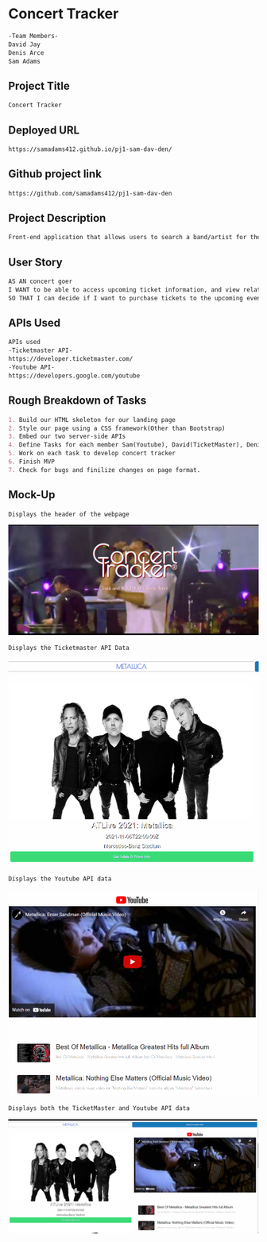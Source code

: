 # Concert Tracker 

```md
-Team Members-
David Jay
Denis Arce
Sam Adams
```

## Project Title

```md
Concert Tracker
```

## Deployed URL

```md
https://samadams412.github.io/pj1-sam-dav-den/
```

## Github project link

```md
https://github.com/samadams412/pj1-sam-dav-den
```

## Project Description

```md
Front-end application that allows users to search a band/artist for the most upcoming event, provide them with ticket information as well as music video resources.
```

## User Story

```md
AS AN concert goer
I WANT to be able to access upcoming ticket information, and view related music
SO THAT I can decide if I want to purchase tickets to the upcoming event
```

## APIs Used

```md
APIs used
-Ticketmaster API-
https://developer.ticketmaster.com/
-Youtube API-
https://developers.google.com/youtube
```

## Rough Breakdown of Tasks

```md
1. Build our HTML skeleton for our landing page
2. Style our page using a CSS framework(Other than Bootstrap)
3. Embed our two server-side APIs
4. Define Tasks for each member Sam(Youtube), David(TicketMaster), Denis(Foundation),
5. Work on each task to develop concert tracker
6. Finish MVP
7. Check for bugs and finilize changes on page format.
```
## Mock-Up
```md
Displays the header of the webpage
```
![Example 1](./assets/images/ctEx1.png)
```md
Displays the Ticketmaster API Data
```
![Example 2](./assets/images/ctEx2.png)
```md
Displays the Youtube API data
```
![Example 3](./assets/images/ctEx3.png)
```md
Displays both the TicketMaster and Youtube API data
```
![Example 4](./assets/images/ctEx4.png)

